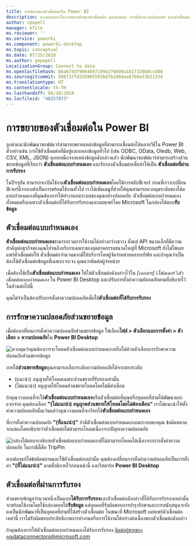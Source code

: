 ```yaml
---
title: การขยายของตัวเชื่อมต่อใน Power BI
description: ความสามารถในการขยายตัวของตัวเชื่อมต่อ คุณลักษณะ การตั้งค่าความปลอดภัย และตัวเชื่อมต่อที่ผ่านการรับรอง
author: cpopell
manager: kfile
ms.reviewer: ''
ms.service: powerbi
ms.component: powerbi-desktop
ms.topic: conceptual
ms.date: 07/25/2018
ms.author: gepopell
LocalizationGroup: Connect to data
ms.openlocfilehash: bba674df9864697199a274698a1b17320b8ccd80
ms.sourcegitcommit: 9d6f37fd32b965592bd7b108dea87b8e53b11334
ms.translationtype: HT
ms.contentlocale: th-TH
ms.lasthandoff: 08/18/2018
ms.locfileid: "40257073"
---
```

# <a name="connector-extensibility-in-power-bi"></a>การขยายของตัวเชื่อมต่อใน Power BI

ลูกค้าและนักพัฒนาซอฟต์แวร์สามารถขยายแหล่งข้อมูลที่สามารถเชื่อมต่อได้หลายวิธีใน Power BI ตัวอย่างเช่น การใช้ตัวเชื่อมต่อที่มีอยู่และแหล่งข้อมูลทั่วไป (เช่น ODBC, OData, Oledb, Web, CSV, XML, JSON) นอกเหนือจากแหล่งข้อมูลดังกล่าวแล้ว นักพัฒนาซอฟต์แวร์สามารถสร้างส่วนขยายข้อมูลที่เรียกว่า **ตัวเชื่อมต่อแบบกำหนดเอง** และรับรองตัวเชื่อมต่อเพื่อทำให้เป็น **ตัวเชื่อมต่อที่ผ่านการรับรอง**

ในปัจจุบัน สามารถจะเปิดใช้งาน**ตัวเชื่อมต่อแบบกำหนดเอง**โดยใช้การสลับฟีเจอร์ ก่อนที่เราจะเปลี่ยนฟีเจอร์นี้จากเบต้าเป็นการพร้อมใช้งานทั่วไป เราได้เพิ่มเมนูที่ช่วยให้คุณสามารถควบคุมระดับของโค้ดแบบกำหนดเองที่คุณต้องการให้ทำงานบนระบบของคุณอย่างปลอดภัย: ตัวเชื่อมต่อแบบกำหนดเองทั้งหมดหรือเฉพาะตัวเชื่อมต่อที่ได้รับการรับรองและเผยแพร่โดย Microsoft ในกล่องโต้ตอบ**รับข้อมูล**

## <a name="custom-connectors"></a>ตัวเชื่อมต่อแบบกำหนดเอง

**ตัวเชื่อมต่อแบบกำหนดเอง**สามารถรวมการใช้งานได้อย่างกว้างขวาง ตั้งแต่ API ขนาดเล็กที่มีความสำคัญต่อธุรกิจของคุณไปจนถึงบริการเฉพาะของอุตสาหกรรมขนาดใหญ่ที่ Microsoft ยังไม่ได้เผยแพร่ตัวเชื่อมต่อให้ ตัวเชื่อมต่อจำนวนมากมีให้บริการโดยผู้จัดจำหน่ายหลายบริษัท และถ้าคุณจำเป็นต้องใช้ตัวเชื่อมต่อข้อมูลที่เฉพาะเจาะจง คุณควรติดต่อผู้จำหน่าย

เมื่อต้องใช้เป็น**ตัวเชื่อมต่อแบบกำหนดเอง** ให้ใส่ตัวเชื่อมต่อดังกล่าวไว้ใน *\[เอกสาร] \\โฟลเดอร์ \\ตัวเชื่อมต่อแบบกำหนดเอง* ใน Power BI Desktop และปรับการตั้งค่าความปลอดภัยตามที่อธิบายไว้ในส่วนต่อไปนี้

คุณไม่จำเป็นต้องปรับการตั้งค่าความปลอดภัยเพื่อใช้**ตัวเชื่อมต่อที่ได้รับการรับรอง**

## <a name="data-extension-security"></a>การรักษาความปลอดภัยส่วนขยายข้อมูล

เมื่อต้องเปลี่ยนการตั้งค่าความปลอดภัยส่วนขยายข้อมูล ให้เลือก**ไฟล์ > ตัวเลือกและการตั้งค่า > ตัวเลือก > ความปลอดภัย**ใน **Power BI Desktop**

![ควบคุมว่าคุณต้องการจะโหลดตัวเชื่อมต่อแบบกำหนดเองหรือไม่ด้วยตัวเลือกการรักษาความปลอดภัยส่วนขยายข้อมูล](media/desktop-connector-extensibility/data-extension-security-1.png)

ภายใต้**ส่วนขยายข้อมูล**คุณสามารถเลือกระดับความปลอดภัยได้จากสองระดับ:

* (แนะนำ) อนุญาตให้โหลดเฉพาะส่วนขยายที่รับรองเท่านั้น
* (ไม่แนะนำ) อนุญาตให้โหลดส่วนขยายโหลดโดยไม่มีคำเตือน

ถ้าคุณวางแผนที่จะใช้**ตัวเชื่อมต่อแบบกำหนดเอง**หรือตัวเชื่อมต่อที่คุณหรือบุคคลที่สามได้พัฒนาและแจกจ่าย คุณต้องเลือก **"(ไม่แนะนำ) อนุญาตส่วนขยายให้โหลดโดยไม่ต้องเตือน"** เราไม่แนะนำให้ตั้งค่าความปลอดภัยนั้นเว้นแต่ว่าคุณวางแผนที่จะเรียกใช้**ตัวเชื่อมต่อแบบกำหนดเอง**

ที่การตั้งค่าความปลอดภัย **"(ที่แนะนำ)"** ถ้ามีตัวเชื่อมต่อแบบกำหนดเองบนระบบของคุณ ข้อผิดพลาดจะแสดงโดยอธิบายว่าตัวเชื่อมต่อไม่สามารถโหลดเนื่องจากปัญหาความปลอดภัย

![กล่องโต้ตอบจะอธิบายตัวเชื่อมต่อแบบกำหนดเองที่ไม่สามารถโหลดได้เนื่องจากการตั้งค่าความปลอดภัย ในกรณีนี้คือ TripPin](media/desktop-connector-extensibility/data-extension-security-2.png)

หากต้องแก้ไขข้อผิดพลาดและใช้ตัวเชื่อมต่อเหล่านั้น คุณต้องเปลี่ยนการตั้งค่าความปลอดภัยเป็นการตั้งค่า **"(ที่ไม่แนะนำ)"** ตามที่อธิบายไว้ก่อนหน้านี้ และรีสตาร์ท **Power BI Desktop**

## <a name="certified-connectors"></a>ตัวเชื่อมต่อที่ผ่านการรับรอง

ส่วนขยายข้อมูลจำนวนหนึ่งเป็นแบบ**ได้รับการรับรอง**และตัวเชื่อมต่อดังกล่าวที่ได้รับการรับรองเหล่านั้นจะพร้อมใช้งานโดยใช้กล่องตอบโต้**รับข้อมูล** แต่บุคคลที่รับผิดชอบการบำรุงรักษาและการสนับสนุนจะยังคงเป็นนักพัฒนาที่เป็นบุคคลที่สามที่ได้สร้างตัวเชื่อมต่อ ในขณะที่ Microsoft เผยแพร่ตัวเชื่อมต่อเหล่านี้ เราไม่รับผิดชอบประสิทธิภาพการทำงานหรือการใช้งานได้อย่างต่อเนื่องของตัวเชื่อมต่อดังกล่าว

ถ้าคุณต้องการให้ตัวเชื่อมต่อแบบกำหนดเองได้รับการรับรอง ติดต่อผู้ขายของคุณdataconnectors@microsoft.com
